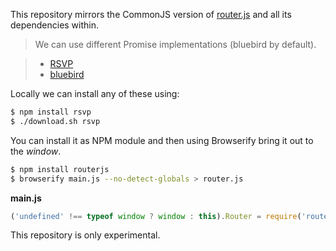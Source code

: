 This repository mirrors the CommonJS version of [router.js](https://github.com/tildeio/router.js) and all its dependencies within.

> We can use different Promise implementations (bluebird by default).

> * [RSVP](https://github.com/tildeio/rsvp.js)
> * [bluebird](https://github.com/petkaantonov/bluebird)

Locally we can install any of these using:

```bash
$ npm install rsvp
$ ./download.sh rsvp
```

You can install it as NPM module and then using Browserify bring it out to the _window_.

```bash
$ npm install routerjs
$ browserify main.js --no-detect-globals > router.js
```

**main.js**

```javascript
('undefined' !== typeof window ? window : this).Router = require('routerjs')['default'];
```

This repository is only experimental.
